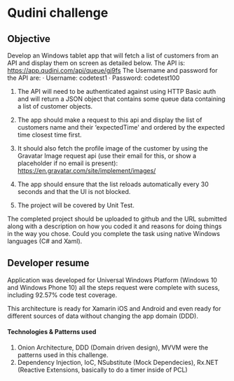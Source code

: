 # Qudini challenge

## Objective

Develop an Windows tablet app that will fetch a list of customers from an API and display them on screen as detailed below. 
The API is: https://app.qudini.com/api/queue/gj9fs
The Username and password for the API are: 
·  Username: codetest1
·  Password: codetest100

1. The API will need to be authenticated against using HTTP Basic auth and will return a JSON object that contains some queue data containing a list of customer objects. 

2. The app should make a request to this api and display the list of customers name and their ‘expectedTime' and ordered by the expected time closest time first. 

3. It should also fetch the profile image of the customer by using the Gravatar Image request api (use their email for this, or show a placeholder if no email is present): https://en.gravatar.com/site/implement/images/

4. The app should ensure that the list reloads automatically every 30 seconds and that the UI is not blocked. 

5. The project will be covered by Unit Test.

The completed project should be uploaded to github and the URL submitted along with a description on how you coded it and reasons for doing things in the way you chose. Could you complete the task using native Windows languages (C# and Xaml). 


## Developer resume
Application was developed for Universal Windows Platform (Windows 10 and Windows Phone 10) all the steps request were complete with sucess, including 92.57% code test coverage.

This architecture is ready for Xamarin iOS and Android and even ready for different sources of data without changing the app domain (DDD).

#### Technologies & Patterns used
1. Onion Architecture, DDD (Domain driven design), MVVM were the patterns used in this challenge.
2. Dependency Injection, IoC, NSubstitute (Mock Dependecies), Rx.NET (Reactive Extensions, basically to do a timer inside of PCL)







